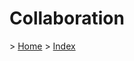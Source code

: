 
<h1>Collaboration</h1>

<p>> <a href="../../../README.md">Home</a> > <a href="./index.md">Index</a></p>

</br>

